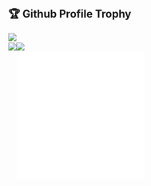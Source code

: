<h2>🏆 Github Profile Trophy</h2>
<a href="https://github.com/ryo-ma/github-profile-trophy">
  <img width=800 src="https://github-profile-trophy.vercel.app/?username=Prime1Code&column=9&theme=flat&no-frame=true"/>
</a>

<div>
  <img height="170" align="left" src="https://github-readme-stats.vercel.app/api?username=Prime1Code&count_private=true&include_all_commits=true" />
  <img src="https://github-readme-stats.vercel.app/api/top-langs/?username=Prime1Code&layout=compact" />
</div>

<img src="exported-holo-pin(1).svg" width="256" />

<!--
**Prime1Code/Prime1Code** is a ✨ _special_ ✨ repository because its `README.md` (this file) appears on your GitHub profile.

Here are some ideas to get you started:

- 🔭 I’m currently working on ...
- 🌱 I’m currently learning ...
- 👯 I’m looking to collaborate on ...
- 🤔 I’m looking for help with ...
- 💬 Ask me about ...
- 📫 How to reach me: ...
- 😄 Pronouns: ...
- ⚡ Fun fact: ...
-->
